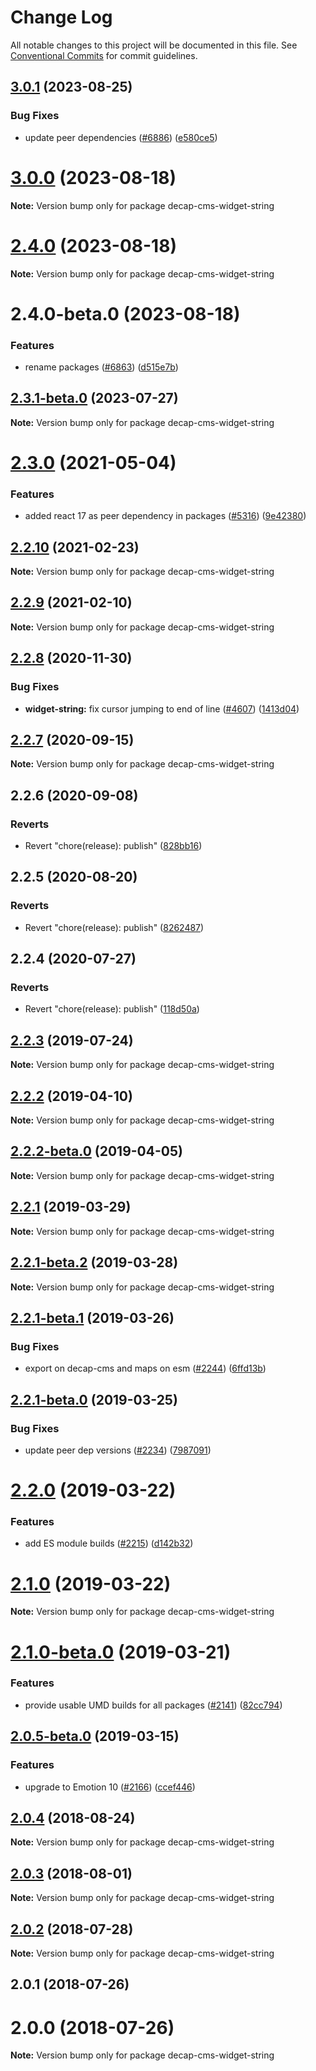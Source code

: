 # Change Log

All notable changes to this project will be documented in this file.
See [Conventional Commits](https://conventionalcommits.org) for commit guidelines.

## [3.0.1](https://github.com/decaporg/decap-cms/compare/decap-cms-widget-string@3.0.0...decap-cms-widget-string@3.0.1) (2023-08-25)


### Bug Fixes

* update peer dependencies ([#6886](https://github.com/decaporg/decap-cms/issues/6886)) ([e580ce5](https://github.com/decaporg/decap-cms/commit/e580ce52ce5f80fa040e8fbcab7fed0744f4f695))





# [3.0.0](https://github.com/decaporg/decap-cms/compare/decap-cms-widget-string@2.4.0...decap-cms-widget-string@3.0.0) (2023-08-18)

**Note:** Version bump only for package decap-cms-widget-string





# [2.4.0](https://github.com/decaporg/decap-cms/compare/decap-cms-widget-string@2.4.0-beta.0...decap-cms-widget-string@2.4.0) (2023-08-18)

**Note:** Version bump only for package decap-cms-widget-string





# 2.4.0-beta.0 (2023-08-18)


### Features

* rename packages ([#6863](https://github.com/decaporg/decap-cms/issues/6863)) ([d515e7b](https://github.com/decaporg/decap-cms/commit/d515e7bd33216a775d96887b08c4f7b1962941bb))





## [2.3.1-beta.0](https://github.com/decaporg/decap-cms/compare/decap-cms-widget-string@2.3.0...decap-cms-widget-string@2.3.1-beta.0) (2023-07-27)

**Note:** Version bump only for package decap-cms-widget-string





# [2.3.0](https://github.com/decaporg/decap-cms/tree/master/packages/decap-cms-widget-string/compare/decap-cms-widget-string@2.2.10...decap-cms-widget-string@2.3.0) (2021-05-04)


### Features

* added react 17 as peer dependency in packages ([#5316](https://github.com/decaporg/decap-cms/tree/master/packages/decap-cms-widget-string/issues/5316)) ([9e42380](https://github.com/decaporg/decap-cms/tree/master/packages/decap-cms-widget-string/commit/9e423805707321396eec137f5b732a5b07a0dd3f))





## [2.2.10](https://github.com/decaporg/decap-cms/tree/master/packages/decap-cms-widget-string/compare/decap-cms-widget-string@2.2.9...decap-cms-widget-string@2.2.10) (2021-02-23)

**Note:** Version bump only for package decap-cms-widget-string





## [2.2.9](https://github.com/decaporg/decap-cms/tree/master/packages/decap-cms-widget-string/compare/decap-cms-widget-string@2.2.8...decap-cms-widget-string@2.2.9) (2021-02-10)

**Note:** Version bump only for package decap-cms-widget-string





## [2.2.8](https://github.com/decaporg/decap-cms/tree/master/packages/decap-cms-widget-string/compare/decap-cms-widget-string@2.2.7...decap-cms-widget-string@2.2.8) (2020-11-30)


### Bug Fixes

* **widget-string:** fix cursor jumping to end of line ([#4607](https://github.com/decaporg/decap-cms/tree/master/packages/decap-cms-widget-string/issues/4607)) ([1413d04](https://github.com/decaporg/decap-cms/tree/master/packages/decap-cms-widget-string/commit/1413d04d7dc51156d975f9b2f604749cfbc32a73))





## [2.2.7](https://github.com/decaporg/decap-cms/tree/master/packages/decap-cms-widget-string/compare/decap-cms-widget-string@2.2.6...decap-cms-widget-string@2.2.7) (2020-09-15)

**Note:** Version bump only for package decap-cms-widget-string





## 2.2.6 (2020-09-08)


### Reverts

* Revert "chore(release): publish" ([828bb16](https://github.com/decaporg/decap-cms/tree/master/packages/decap-cms-widget-string/commit/828bb16415b8c22a34caa19c50c38b24ffe9ceae))





## 2.2.5 (2020-08-20)


### Reverts

* Revert "chore(release): publish" ([8262487](https://github.com/decaporg/decap-cms/tree/master/packages/decap-cms-widget-string/commit/82624879ccbcb16610090041db28f00714d924c8))





## 2.2.4 (2020-07-27)


### Reverts

* Revert "chore(release): publish" ([118d50a](https://github.com/decaporg/decap-cms/tree/master/packages/decap-cms-widget-string/commit/118d50a7a70295f25073e564b5161aa2b9883056))





## [2.2.3](https://github.com/decaporg/decap-cms/tree/master/packages/decap-cms-widget-string/compare/decap-cms-widget-string@2.2.2...decap-cms-widget-string@2.2.3) (2019-07-24)

**Note:** Version bump only for package decap-cms-widget-string





## [2.2.2](https://github.com/decaporg/decap-cms/tree/master/packages/decap-cms-widget-string/compare/decap-cms-widget-string@2.2.2-beta.0...decap-cms-widget-string@2.2.2) (2019-04-10)

**Note:** Version bump only for package decap-cms-widget-string





## [2.2.2-beta.0](https://github.com/decaporg/decap-cms/tree/master/packages/decap-cms-widget-string/compare/decap-cms-widget-string@2.2.1...decap-cms-widget-string@2.2.2-beta.0) (2019-04-05)

**Note:** Version bump only for package decap-cms-widget-string





## [2.2.1](https://github.com/decaporg/decap-cms/tree/master/packages/decap-cms-widget-string/compare/decap-cms-widget-string@2.2.1-beta.2...decap-cms-widget-string@2.2.1) (2019-03-29)

**Note:** Version bump only for package decap-cms-widget-string





## [2.2.1-beta.2](https://github.com/decaporg/decap-cms/tree/master/packages/decap-cms-widget-string/compare/decap-cms-widget-string@2.2.1-beta.1...decap-cms-widget-string@2.2.1-beta.2) (2019-03-28)

**Note:** Version bump only for package decap-cms-widget-string





## [2.2.1-beta.1](https://github.com/decaporg/decap-cms/tree/master/packages/decap-cms-widget-string/compare/decap-cms-widget-string@2.2.1-beta.0...decap-cms-widget-string@2.2.1-beta.1) (2019-03-26)


### Bug Fixes

* export on decap-cms and maps on esm ([#2244](https://github.com/decaporg/decap-cms/tree/master/packages/decap-cms-widget-string/issues/2244)) ([6ffd13b](https://github.com/decaporg/decap-cms/tree/master/packages/decap-cms-widget-string/commit/6ffd13b))





## [2.2.1-beta.0](https://github.com/decaporg/decap-cms/tree/master/packages/decap-cms-widget-string/compare/decap-cms-widget-string@2.2.0...decap-cms-widget-string@2.2.1-beta.0) (2019-03-25)


### Bug Fixes

* update peer dep versions ([#2234](https://github.com/decaporg/decap-cms/tree/master/packages/decap-cms-widget-string/issues/2234)) ([7987091](https://github.com/decaporg/decap-cms/tree/master/packages/decap-cms-widget-string/commit/7987091))





# [2.2.0](https://github.com/decaporg/decap-cms/tree/master/packages/decap-cms-widget-string/compare/decap-cms-widget-string@2.1.0...decap-cms-widget-string@2.2.0) (2019-03-22)


### Features

* add ES module builds ([#2215](https://github.com/decaporg/decap-cms/tree/master/packages/decap-cms-widget-string/issues/2215)) ([d142b32](https://github.com/decaporg/decap-cms/tree/master/packages/decap-cms-widget-string/commit/d142b32))





# [2.1.0](https://github.com/decaporg/decap-cms/tree/master/packages/decap-cms-widget-string/compare/decap-cms-widget-string@2.1.0-beta.0...decap-cms-widget-string@2.1.0) (2019-03-22)

**Note:** Version bump only for package decap-cms-widget-string





# [2.1.0-beta.0](https://github.com/decaporg/decap-cms/tree/master/packages/decap-cms-widget-string/compare/decap-cms-widget-string@2.0.5-beta.0...decap-cms-widget-string@2.1.0-beta.0) (2019-03-21)


### Features

* provide usable UMD builds for all packages ([#2141](https://github.com/decaporg/decap-cms/tree/master/packages/decap-cms-widget-string/issues/2141)) ([82cc794](https://github.com/decaporg/decap-cms/tree/master/packages/decap-cms-widget-string/commit/82cc794))





## [2.0.5-beta.0](https://github.com/decaporg/decap-cms/tree/master/packages/decap-cms-widget-string/compare/decap-cms-widget-string@2.0.4...decap-cms-widget-string@2.0.5-beta.0) (2019-03-15)


### Features

* upgrade to Emotion 10 ([#2166](https://github.com/decaporg/decap-cms/tree/master/packages/decap-cms-widget-string/issues/2166)) ([ccef446](https://github.com/decaporg/decap-cms/tree/master/packages/decap-cms-widget-string/commit/ccef446))





<a name="2.0.4"></a>
## [2.0.4](https://github.com/decaporg/decap-cms/tree/master/packages/decap-cms-widget-string/compare/decap-cms-widget-string@2.0.3...decap-cms-widget-string@2.0.4) (2018-08-24)




**Note:** Version bump only for package decap-cms-widget-string

<a name="2.0.3"></a>
## [2.0.3](https://github.com/decaporg/decap-cms/tree/master/packages/decap-cms-widget-string/compare/decap-cms-widget-string@2.0.2...decap-cms-widget-string@2.0.3) (2018-08-01)




**Note:** Version bump only for package decap-cms-widget-string

<a name="2.0.2"></a>
## [2.0.2](https://github.com/decaporg/decap-cms/tree/master/packages/decap-cms-widget-string/compare/decap-cms-widget-string@2.0.1...decap-cms-widget-string@2.0.2) (2018-07-28)




**Note:** Version bump only for package decap-cms-widget-string

<a name="2.0.1"></a>
## 2.0.1 (2018-07-26)



<a name="2.0.0"></a>
# 2.0.0 (2018-07-26)




**Note:** Version bump only for package decap-cms-widget-string
